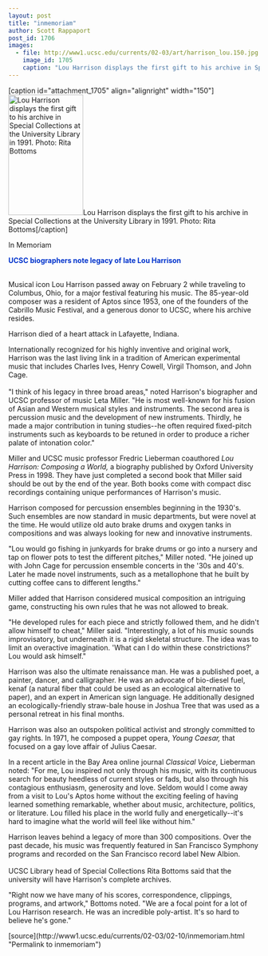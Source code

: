 ```yaml
---
layout: post
title: "inmemoriam"
author: Scott Rappaport
post_id: 1706
images:
  - file: http://www1.ucsc.edu/currents/02-03/art/harrison_lou.150.jpg
    image_id: 1705
    caption: "Lou Harrison displays the first gift to his archive in Special Collections at the University Library in 1991. Photo: Rita Bottoms"
---
```


[caption id="attachment_1705" align="alignright" width="150"]<a href="http://localhost/mysite/wp-content/uploads/2003/02/harrison_lou.150.jpg"><img class="size-full wp-image-1705" src="http://localhost/mysite/wp-content/uploads/2003/02/harrison_lou.150.jpg" alt="Lou Harrison displays the first gift to his archive in Special Collections at the University Library in 1991. Photo: Rita Bottoms" width="150" height="241" /></a>Lou Harrison displays the first gift to his archive in Special Collections at the University Library in 1991. Photo: Rita Bottoms[/caption]
<p class="pagehead">
  In Memoriam
</p>
<p>
  <b><font color="#0033CC"><span class="sectionhead">UCSC biographers note legacy of late Lou Harrison</span></font></b><br>
  <br>
</p>
<p>
  Musical icon Lou Harrison passed away on February 2 while traveling to Columbus, Ohio, for a major festival featuring his music. The 85-year-old composer was a resident of Aptos since 1953, one of the founders of the Cabrillo Music Festival, and a generous donor to UCSC, where his archive resides.
</p>
<p>
  Harrison died of a heart attack in Lafayette, Indiana.
</p>
<p>
  Internationally recognized for his highly inventive and original work, Harrison was the last living link in a tradition of American experimental music that includes Charles Ives, Henry Cowell, Virgil Thomson, and John Cage.<br>
  <br>
  "I think of his legacy in three broad areas," noted Harrison's biographer and UCSC professor of music Leta Miller. "He is most well-known for his fusion of Asian and Western musical styles and instruments. The second area is percussion music and the development of new instruments. Thirdly, he made a major contribution in tuning studies--he often required fixed-pitch instruments such as keyboards to be retuned in order to produce a richer palate of intonation color."<br>
</p>
<p>
  Miller and UCSC music professor Fredric Lieberman coauthored <i>Lou Harrison: Composing a World,</i> a biography published by Oxford University Press in 1998. They have just completed a second book that Miller said should be out by the end of the year. Both books come with compact disc recordings containing unique performances of Harrison's music.<br>
</p>
<p>
  Harrison composed for percussion ensembles beginning in the 1930's. Such ensembles are now standard in music departments, but were novel at the time. He would utilize old auto brake drums and oxygen tanks in compositions and was always looking for new and innovative instruments.<br>
</p>
<p>
  "Lou would go fishing in junkyards for brake drums or go into a nursery and tap on flower pots to test the different pitches," Miller noted. "He joined up with John Cage for percussion ensemble concerts in the '30s and 40's. Later he made novel instruments, such as a metallophone that he built by cutting coffee cans to different lengths."<br>
</p>
<p>
  Miller added that Harrison considered musical composition an intriguing game, constructing his own rules that he was not allowed to break.<br>
</p>
<p>
  "He developed rules for each piece and strictly followed them, and he didn't allow himself to cheat," Miller said. "Interestingly, a lot of his music sounds improvisatory, but underneath it is a rigid skeletal structure. The idea was to limit an overactive imagination. 'What can I do within these constrictions?' Lou would ask himself."<br>
</p>
<p>
  Harrison was also the ultimate renaissance man. He was a published poet, a painter, dancer, and calligrapher. He was an advocate of bio-diesel fuel, kenaf (a natural fiber that could be used as an ecological alternative to paper), and an expert in American sign language. He additionally designed an ecologically-friendly straw-bale house in Joshua Tree that was used as a personal retreat in his final months.<br>
</p>
<p>
  Harrison was also an outspoken political activist and strongly committed to gay rights. In 1971, he composed a puppet opera, <i>Young Caesar,</i> that focused on a gay love affair of Julius Caesar.<br>
</p>
<p>
  In a recent article in the Bay Area online journal <i>Classical Voice,</i> Lieberman noted: "For me, Lou inspired not only through his music, with its continuous search for beauty heedless of current styles or fads, but also through his contagious enthusiasm, generosity and love. Seldom would I come away from a visit to Lou's Aptos home without the exciting feeling of having learned something remarkable, whether about music, architecture, politics, or literature. Lou filled his place in the world fully and energetically--it's hard to imagine what the world will feel like without him."<br>
</p>
<p>
  Harrison leaves behind a legacy of more than 300 compositions. Over the past decade, his music was frequently featured in San Francisco Symphony programs and recorded on the San Francisco record label New Albion.<br>
  <br>
  UCSC Library head of Special Collections Rita Bottoms said that the university will have Harrison's complete archives.<br>
</p>
<p>
  "Right now we have many of his scores, correspondence, clippings, programs, and artwork," Bottoms noted. "We are a focal point for a lot of Lou Harrison research. He was an incredible poly-artist. It's so hard to believe he's gone."
</p>
<p>

</p>
[source](http://www1.ucsc.edu/currents/02-03/02-10/inmemoriam.html "Permalink to inmemoriam")
